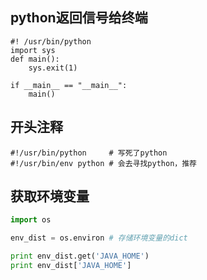 ## python返回信号给终端

```shell
#! /usr/bin/python
import sys
def main():
    sys.exit(1)

if __main__ == "__main__":
    main()
```

## 开头注释

```shell
#!/usr/bin/python	  # 写死了python
#!/usr/bin/env python # 会去寻找python，推荐
```

## 获取环境变量

```python
import os

env_dist = os.environ # 存储环境变量的dict

print env_dist.get('JAVA_HOME')
print env_dist['JAVA_HOME']
```
